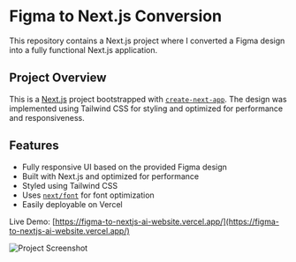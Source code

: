 # Figma to Next.js Conversion

This repository contains a Next.js project where I converted a Figma design into a fully functional Next.js application.

## Project Overview

This is a [Next.js](https://nextjs.org) project bootstrapped with [`create-next-app`](https://github.com/vercel/next.js/tree/canary/packages/create-next-app). The design was implemented using Tailwind CSS for styling and optimized for performance and responsiveness.

## Features

- Fully responsive UI based on the provided Figma design
- Built with Next.js and optimized for performance
- Styled using Tailwind CSS
- Uses [`next/font`](https://nextjs.org/docs/app/building-your-application/optimizing/fonts) for font optimization
- Easily deployable on Vercel

Live Demo: [https://figma-to-nextjs-ai-website.vercel.app/](https://figma-to-nextjs-ai-website.vercel.app/)

![Project Screenshot](https://res.cloudinary.com/djqw1f0jn/image/authenticated/s--EmvO_y0U--/v1743079811/screencapture-192-168-1-15-3000-2025-03-27-18_18_47_jrjtqw.png)

